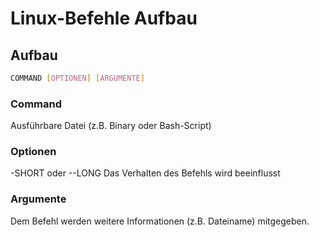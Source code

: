 # Linux-Befehle Aufbau

## Aufbau
```bash
COMMAND [OPTIONEN] [ARGUMENTE]
```

### Command
Ausführbare Datei (z.B. Binary oder Bash-Script)

### Optionen
-SHORT oder --LONG
Das Verhalten des Befehls wird beeinflusst

### Argumente
Dem Befehl werden weitere Informationen (z.B. Dateiname) mitgegeben. 